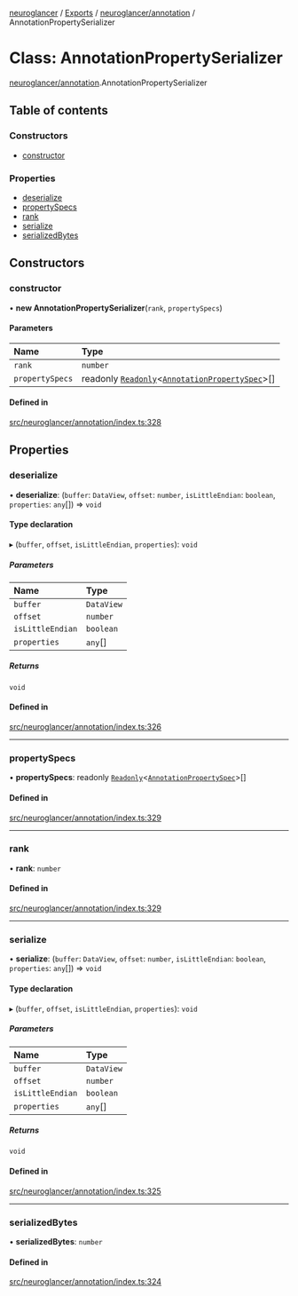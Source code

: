 [neuroglancer](../README.md) / [Exports](../modules.md) / [neuroglancer/annotation](../modules/neuroglancer_annotation.md) / AnnotationPropertySerializer

# Class: AnnotationPropertySerializer

[neuroglancer/annotation](../modules/neuroglancer_annotation.md).AnnotationPropertySerializer

## Table of contents

### Constructors

- [constructor](neuroglancer_annotation.AnnotationPropertySerializer.md#constructor)

### Properties

- [deserialize](neuroglancer_annotation.AnnotationPropertySerializer.md#deserialize)
- [propertySpecs](neuroglancer_annotation.AnnotationPropertySerializer.md#propertyspecs)
- [rank](neuroglancer_annotation.AnnotationPropertySerializer.md#rank)
- [serialize](neuroglancer_annotation.AnnotationPropertySerializer.md#serialize)
- [serializedBytes](neuroglancer_annotation.AnnotationPropertySerializer.md#serializedbytes)

## Constructors

### constructor

• **new AnnotationPropertySerializer**(`rank`, `propertySpecs`)

#### Parameters

| Name | Type |
| :------ | :------ |
| `rank` | `number` |
| `propertySpecs` | readonly [`Readonly`](../modules/neuroglancer_annotation_frontend_source._internal_.md#readonly)<[`AnnotationPropertySpec`](../modules/neuroglancer_annotation.md#annotationpropertyspec)\>[] |

#### Defined in

[src/neuroglancer/annotation/index.ts:328](https://github.com/ActiveBrainAtlas2/neuroglancer/blob/91617476/src/neuroglancer/annotation/index.ts#L328)

## Properties

### deserialize

• **deserialize**: (`buffer`: `DataView`, `offset`: `number`, `isLittleEndian`: `boolean`, `properties`: `any`[]) => `void`

#### Type declaration

▸ (`buffer`, `offset`, `isLittleEndian`, `properties`): `void`

##### Parameters

| Name | Type |
| :------ | :------ |
| `buffer` | `DataView` |
| `offset` | `number` |
| `isLittleEndian` | `boolean` |
| `properties` | `any`[] |

##### Returns

`void`

#### Defined in

[src/neuroglancer/annotation/index.ts:326](https://github.com/ActiveBrainAtlas2/neuroglancer/blob/91617476/src/neuroglancer/annotation/index.ts#L326)

___

### propertySpecs

• **propertySpecs**: readonly [`Readonly`](../modules/neuroglancer_annotation_frontend_source._internal_.md#readonly)<[`AnnotationPropertySpec`](../modules/neuroglancer_annotation.md#annotationpropertyspec)\>[]

#### Defined in

[src/neuroglancer/annotation/index.ts:329](https://github.com/ActiveBrainAtlas2/neuroglancer/blob/91617476/src/neuroglancer/annotation/index.ts#L329)

___

### rank

• **rank**: `number`

#### Defined in

[src/neuroglancer/annotation/index.ts:329](https://github.com/ActiveBrainAtlas2/neuroglancer/blob/91617476/src/neuroglancer/annotation/index.ts#L329)

___

### serialize

• **serialize**: (`buffer`: `DataView`, `offset`: `number`, `isLittleEndian`: `boolean`, `properties`: `any`[]) => `void`

#### Type declaration

▸ (`buffer`, `offset`, `isLittleEndian`, `properties`): `void`

##### Parameters

| Name | Type |
| :------ | :------ |
| `buffer` | `DataView` |
| `offset` | `number` |
| `isLittleEndian` | `boolean` |
| `properties` | `any`[] |

##### Returns

`void`

#### Defined in

[src/neuroglancer/annotation/index.ts:325](https://github.com/ActiveBrainAtlas2/neuroglancer/blob/91617476/src/neuroglancer/annotation/index.ts#L325)

___

### serializedBytes

• **serializedBytes**: `number`

#### Defined in

[src/neuroglancer/annotation/index.ts:324](https://github.com/ActiveBrainAtlas2/neuroglancer/blob/91617476/src/neuroglancer/annotation/index.ts#L324)
